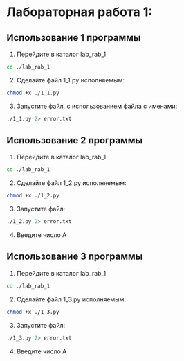# Лабораторная работа 1:

## Использование 1 программы
1. Перейдите в каталог lab_rab_1
```bash
cd ./lab_rab_1
```
2. Сделайте файл 1_1.py исполняемым:
```bash
chmod +x ./1_1.py
```
3. Запустите файл, с использованием файла с именами:
```bash
./1_1.py 2> error.txt
```
## Использование 2 программы
1. Перейдите в каталог lab_rab_1
```bash
cd ./lab_rab_1
```
2. Сделайте файл 1_2.py исполняемым:
```bash
chmod +x ./1_2.py
```
3. Запустите файл:
```bash
./1_2.py 2> error.txt
```
4. Введите число A

## Использование 3 программы
1. Перейдите в каталог lab_rab_1
```bash
cd ./lab_rab_1
```
2. Сделайте файл 1_3.py исполняемым:
```bash
chmod +x ./1_3.py
```
3. Запустите файл:
```bash
./1_3.py 2> error.txt
```
4. Введите число A

